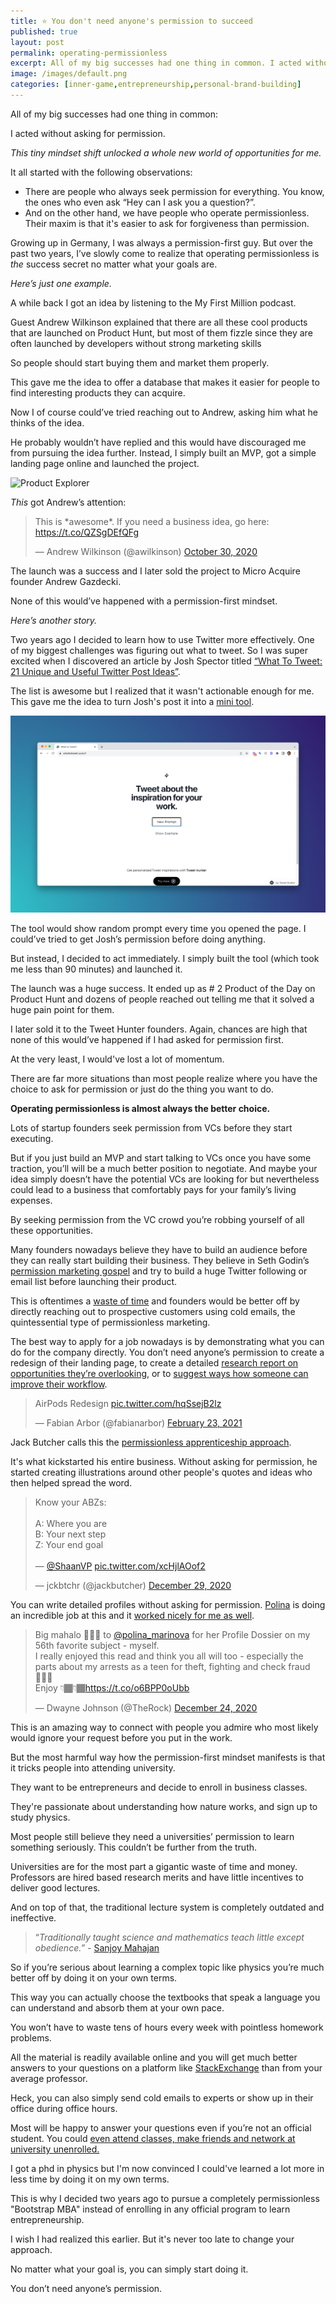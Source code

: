 ```yaml
---
title: ⭐️ You don't need anyone's permission to succeed
published: true
layout: post
permalink: operating-permissionless
excerpt: All of my big successes had one thing in common. I acted without asking for permission.
image: /images/default.png
categories: [inner-game,entrepreneurship,personal-brand-building]
---
```


All of my big successes had one thing in common: 

I acted without asking for permission.

*This tiny mindset shift unlocked a whole new world of opportunities for me.*

It all started with the following observations: 

* There are people who always seek permission for everything. You know, the ones who even ask “Hey can I ask you a question?”.
* And on the other hand, we have people who operate permissionless. Their maxim is that it's easier to ask for forgiveness than permission.

Growing up in Germany, I was always a permission-first guy. But over the past two years, I’ve slowly come to realize that operating permissionless is *the* success secret no matter what your goals are.

*Here’s just one example.*

A while back I got an idea by listening to the My First Million podcast.  

Guest Andrew Wilkinson explained that there are all these cool products that are launched on Product Hunt, but most of them fizzle since they are often launched by developers without strong marketing skills

So people should start buying them and market them properly. 

This gave me the idea to offer a database that makes it easier for people to find interesting products they can acquire.

Now I of course could’ve tried reaching out to Andrew, asking him what he thinks of the idea. 

He probably wouldn’t have replied and this would have discouraged me from pursuing the idea further. Instead, I simply built an MVP, got a simple landing page online and launched the project. 

![Product Explorer](/images/product-explorer.png)


*This* got Andrew’s attention:

<blockquote class="twitter-tweet"><p lang="en" dir="ltr">This is *awesome*. If you need a business idea, go here: <a href="https://t.co/QZSgDEfQFg">https://t.co/QZSgDEfQFg</a></p>&mdash; Andrew Wilkinson (@awilkinson) <a href="https://twitter.com/awilkinson/status/1322263313095389184?ref_src=twsrc%5Etfw">October 30, 2020</a></blockquote> <script async src="https://platform.twitter.com/widgets.js" charset="utf-8"></script>


The launch was a success and I later sold the project to Micro Acquire founder Andrew Gazdecki.



None of this would’ve happened with a permission-first mindset.

*Here’s another story.*

Two years ago I decided to learn how to use Twitter more effectively. One of my biggest challenges was figuring out what to tweet. So I was super excited when I discovered an article by 
Josh Spector titled [“What To Tweet: 21 Unique and Useful Twitter Post Ideas”](https://joshspector.com/what-to-tweet/).

The list is awesome but I realized that it wasn't actionable enough for me. This gave me the idea to turn Josh's post it into a [mini tool](https://whattotweet.com). 

![What to Tweet](/images/what-to-tweet.png)


The tool would show random prompt every time you opened the page. I could’ve tried to get Josh’s permission before doing anything. 

But instead, I decided to act immediately. I simply built the tool (which took me less than 90 minutes) and launched it.

The launch was a huge success. It ended up as # 2 Product of the Day on Product Hunt and dozens of people reached out telling me that it solved a huge pain point for them. 

I later sold it to the Tweet Hunter founders. Again, chances are high that none of this would’ve happened if I had asked for permission first. 

At the very least, I would've lost a lot of momentum.

There are far more situations than most people realize where you have the choice to ask for permission or just do the thing you want to do.

**Operating permissionless is almost always the better choice.**

Lots of startup founders seek permission from VCs before they start executing.

But if you just build an MVP and start talking to VCs once you have some traction, you’ll will be a much better position to negotiate. And maybe your idea simply doesn’t have the potential VCs are looking for but nevertheless could lead to a business that comfortably pays for your family’s living expenses.

By seeking permission from the VC crowd you’re robbing yourself of all these opportunities.

Many founders nowadays believe they have to build an audience before they can really start building their business. They believe in Seth Godin’s  [permission marketing gospel](https://seths.blog/2008/01/permission-mark/) and try to build a huge Twitter following or email list before launching their product.

This is oftentimes a [waste of time](https://jakobgreenfeld.com/build_an_audience) and founders would be better off by directly reaching out to prospective customers using cold emails, the quintessential type of permissionless marketing.

The best way to apply for a job nowadays is by demonstrating what you can do for the company directly. You don’t need anyone’s permission to create a redesign of their landing page, to create a detailed [research report on opportunities they’re overlooking](https://www.businessinsider.com/nina-mufleh-airbnb-resume-2015-4?r=US&IR=T), or to [suggest ways how someone can improve their workflow](https://twitter.com/optemized/status/1323322418157420550).


<blockquote class="twitter-tweet"><p lang="en" dir="ltr">AirPods Redesign <a href="https://t.co/hqSsejB2lz">pic.twitter.com/hqSsejB2lz</a></p>&mdash; Fabian Arbor (@fabianarbor) <a href="https://twitter.com/fabianarbor/status/1364216914457804803?ref_src=twsrc%5Etfw">February 23, 2021</a></blockquote> 

Jack Butcher calls this the [permissionless apprenticeship approach](https://twitter.com/jackbutcher/status/1261139777061113858).

It's what kickstarted his entire business. Without asking for permission, he started creating illustrations around other people's quotes and ideas who then helped spread the word.

<blockquote class="twitter-tweet"><p lang="en" dir="ltr">Know your ABZs:<br><br>A: Where you are<br>B: Your next step<br>Z: Your end goal<br><br>— <a href="https://twitter.com/ShaanVP?ref_src=twsrc%5Etfw">@ShaanVP</a> <a href="https://t.co/xcHjlAOof2">pic.twitter.com/xcHjlAOof2</a></p>&mdash; jckbtchr (@jackbutcher) <a href="https://twitter.com/jackbutcher/status/1343732490259861504?ref_src=twsrc%5Etfw">December 29, 2020</a></blockquote> 


You can write detailed profiles without asking for permission. [Polina](https://theprofile.substack.com) is doing an incredible job at this and it [worked nicely for me as well](https://twitter.com/jakobgreenfeld/status/1505938847258927115).

<blockquote class="twitter-tweet"><p lang="en" dir="ltr">Big mahalo 🙏🏾🌺 to <a href="https://twitter.com/polina_marinova?ref_src=twsrc%5Etfw">@polina_marinova</a> for her Profile Dossier on my 56th favorite subject - myself. <br>I really enjoyed this read and think you all will too - especially the parts about my arrests as a teen for theft, fighting and check fraud 🤦🏽‍♂️<br>Enjoy 👇🏾👇🏾<a href="https://t.co/o6BPP0oUbb">https://t.co/o6BPP0oUbb</a></p>&mdash; Dwayne Johnson (@TheRock) <a href="https://twitter.com/TheRock/status/1342253035087560704?ref_src=twsrc%5Etfw">December 24, 2020</a></blockquote> 

This is an amazing way to connect with people you admire who most likely would ignore your request before you put in the work.

But the most harmful way how the permission-first mindset manifests is that it tricks people into attending university. 

They want to be entrepreneurs and decide to enroll in business classes.

They're passionate about understanding how nature works, and sign up to study physics.

Most people still believe they need a universities’ permission to learn something seriously. This couldn’t be further from the truth. 

Universities are for the most part a gigantic waste of time and money. Professors are hired based research merits and have little incentives to deliver good lectures. 

And on top of that, the traditional lecture system is completely outdated and ineffective.

> “*Traditionally taught science and mathematics teach little except obedience.” -* [Sanjoy Mahajan](https://arxiv.org/pdf/physics/0512202.pdf)

So if you’re serious about learning a complex topic like physics you’re much better off by doing it on your own terms. 

This way you can actually choose the textbooks that speak a language you can understand and absorb them at your own pace.

You won’t have to waste tens of hours every week with pointless homework problems. 

All the material is readily available online and you will get much better answers to your questions on a platform like [StackExchange](https://physics.stackexchange.com) than from your average professor.

Heck, you can also simply send cold emails to experts or show up in their office during office hours. 

Most will be happy to answer your questions even if you’re not an official student. You could [even attend classes, make friends and network at university unenrolled.](https://www.theatlantic.com/business/archive/2015/03/the-man-who-snuck-into-the-ivy-league-without-paying-a-thing/386917/) 

I got a phd in physics but I'm now convinced I could've learned a lot more in less time by doing it on my own terms. 

This is why I decided two years ago to pursue a completely permissionless "Bootstrap MBA" instead of enrolling in any official program to learn entrepreneurship.

I wish I had realized this earlier. But it's never too late to change your approach. 

No matter what your goal is, you can simply start doing it. 

You don’t need anyone’s permission.